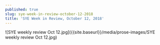 ```yaml
---
published: true
slug: sye-week-in-review-october-12-2018
title: 'SYE Week in Review, October 12, 2018'
---
```

![SYE weekly review Oct 12.jpg]({{site.baseurl}}/media/prose-images/SYE weekly review Oct 12.jpg)

